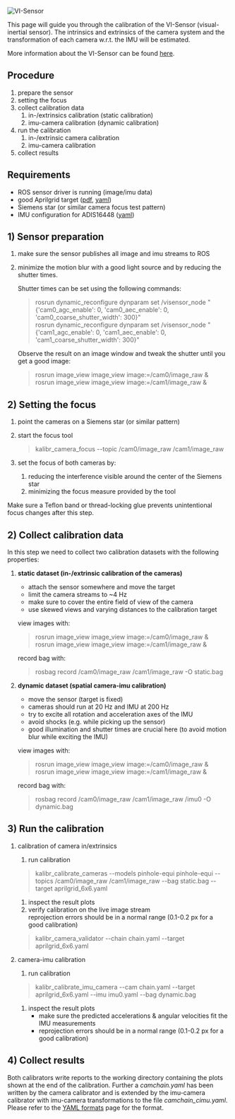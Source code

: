 ![VI-Sensor](https://raw.githubusercontent.com/wiki/ethz-asl/kalibr/images/visensor.png)

This page will guide you through the calibration of the VI-Sensor (visual-inertial sensor). The intrinsics and extrinsics of the camera system and the transformation of each camera w.r.t. the IMU will be estimated.

More information about the VI-Sensor can be found [here](http://www.skybotix.com/).

## Procedure

1. prepare the sensor
1. setting the focus
1. collect calibration data
    1. in-/extrinsics calibration (static calibration)
    1. imu-camera calibration (dynamic calibration)
1. run the calibration
    1. in-/extrinsic camera calibration
    1. imu-camera calibration
1. collect results


## Requirements

* ROS sensor driver is running (image/imu data)
* good Aprilgrid target ([pdf](https://drive.google.com/file/d/0B0T1sizOvRsUdjFJem9mQXdiMTQ/edit?usp=sharing), [yaml](https://drive.google.com/file/d/0B0T1sizOvRsUU2lGMTdWYWhPaWc/edit?usp=sharing))
* Siemens star (or similar camera focus test pattern)
* IMU configuration for ADIS16448 ([yaml](https://drive.google.com/file/d/0B0T1sizOvRsUSk9ReDlid0VSY3M/edit?usp=sharing))


## 1) Sensor preparation

1. make sure the sensor publishes all image and imu streams to ROS
1. minimize the motion blur with a good light source and by reducing the shutter times.

    Shutter times can be set using the following commands:

    >rosrun dynamic_reconfigure dynparam set /visensor_node "{'cam0_agc_enable': 0, 'cam0_aec_enable': 0, 'cam0_coarse_shutter_width': 300}"<br>
    >rosrun dynamic_reconfigure dynparam set /visensor_node "{'cam1_agc_enable': 0, 'cam1_aec_enable': 0, 'cam1_coarse_shutter_width': 300}"

    Observe the result on an image window and tweak the shutter until you get a good image:

    > rosrun image_view image_view image:=/cam0/image_raw &<br>
rosrun image_view image_view image:=/cam1/image_raw &


## 2) Setting the focus

1. point the cameras on a Siemens star (or similar pattern)
1. start the focus tool
    >kalibr_camera_focus --topic /cam0/image_raw /cam1/image_raw

1. set the focus of both cameras by:
    1. reducing the interference visible around the center of the Siemens star
    1. minimizing the focus measure provided by the tool

Make sure a Teflon band or thread-locking glue prevents unintentional focus changes after this step.


## 2) Collect calibration data
In this step we need to collect two calibration datasets with the following properties:

1. **static dataset (in-/extrinsic calibration of the cameras)**
    * attach the sensor somewhere and move the target
    * limit the camera streams to ~4 Hz
    * make sure to cover the entire field of view of the camera
    * use skewed views and varying distances to the calibration target

    view images with:
    >rosrun image_view image_view image:=/cam0/image_raw &<br>
rosrun image_view image_view image:=/cam1/image_raw &

    record bag with:
    >rosbag record /cam0/image_raw  /cam1/image_raw -O static.bag


1. **dynamic dataset (spatial camera-imu calibration)**
    * move the sensor (target is fixed)
    * cameras should run at 20 Hz and IMU at 200 Hz
    * try to excite all rotation and acceleration axes of the IMU
    * avoid shocks (e.g. while picking up the sensor)
    * good illumination and shutter times are crucial here (to avoid motion blur while exciting the IMU)

    view images with:
    >rosrun image_view image_view image:=/cam0/image_raw &<br>
rosrun image_view image_view image:=/cam1/image_raw &

    record bag with:
    >rosbag record /cam0/image_raw  /cam1/image_raw /imu0 -O dynamic.bag

## 3) Run the calibration
1. calibration of camera in/extrinsics
    1. run calibration
    > kalibr_calibrate_cameras --models pinhole-equi pinhole-equi --topics /cam0/image_raw /cam1/image_raw --bag static.bag --target aprilgrid_6x6.yaml

    1. inspect the result plots
    1. verify calibration on the live image stream<br>
       reprojection errors should be in a normal range (0.1-0.2 px for a good calibration)

    > kalibr_camera_validator --chain chain.yaml --target aprilgrid_6x6.yaml


1. camera-imu calibration
    1. run calibration

    > kalibr_calibrate_imu_camera --cam chain.yaml --target aprilgrid_6x6.yaml --imu imu0.yaml --bag dynamic.bag

    1. inspect the result plots
        * make sure the predicted accelerations & angular velocities fit the IMU measurements
        * reprojection errors should be in a normal range (0.1-0.2 px for a good calibration)

## 4) Collect results
Both calibrators write reports to the working directory containing the plots shown at the end of the calibration. Further a _camchain.yaml_ has been written by the camera calibrator and is extended by the imu-camera calibrator with imu-camera transformations to the file _camchain_cimu.yaml_. Please refer to the [YAML formats](yaml-formats) page for the format.
